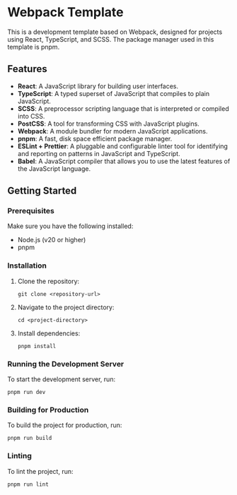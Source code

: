 # Webpack Template

This is a development template based on Webpack, designed for projects using React, TypeScript, and SCSS. The package manager used in this template is pnpm.

## Features

- **React**: A JavaScript library for building user interfaces.
- **TypeScript**: A typed superset of JavaScript that compiles to plain JavaScript.
- **SCSS**: A preprocessor scripting language that is interpreted or compiled into CSS.
- **PostCSS**: A tool for transforming CSS with JavaScript plugins.
- **Webpack**: A module bundler for modern JavaScript applications.
- **pnpm**: A fast, disk space efficient package manager.
- **ESLint + Prettier**: A pluggable and configurable linter tool for identifying and reporting on patterns in JavaScript and TypeScript.
- **Babel**: A JavaScript compiler that allows you to use the latest features of the JavaScript language.

## Getting Started

### Prerequisites

Make sure you have the following installed:

- Node.js (v20 or higher)
- pnpm

### Installation

1. Clone the repository:

    ```shell
    git clone <repository-url>
    ```

2. Navigate to the project directory:

    ```shell
    cd <project-directory>
    ```

3. Install dependencies:

    ```shell
    pnpm install
    ```

### Running the Development Server

To start the development server, run:

```shell
pnpm run dev
```
### Building for Production

To build the project for production, run:

```shell
pnpm run build
```

### Linting

To lint the project, run:

```shell
pnpm run lint
```
